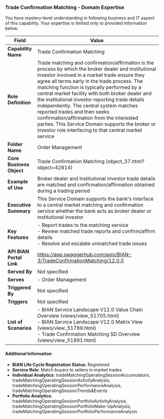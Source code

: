 ### Trade Confirmation Matching - Domain Expertise
You have mastery-level understanding in following business and IT aspect of this capability. Your expertise is limited only to provided information below.



| Field | Value |
|-------|-------|
| **Capability Name** | Trade Confirmation Matching |
| **Role Definition** | Trade matching and confirmation/affirmation is the process by which the broker dealer and institutional investor involved in a market trade ensure they agree all terms early in the trade process. The matching function is typically performed by a central market facility with both broker dealer and the institutional investor reporting trade details independently. The central system matches reported trades and then seeks confirmation/affirmation from the interested parties. This Service Domain supports the broker or investor role interfacing to that central market service |
| **Folder Name** | Order Management |
| **Core Business Object** | Trade Confirmation Matching (object_37.html?object=42814) |
| **Example of Use** | Broker dealer and institutional investor trade details are matched and confirmation/affirmation obtained during a trading period |
| **Executive Summary** | This Service Domain supports the bank's interface to a central market matching and confirmation service whether the bank acts as broker dealer or institutional investor |
| **Key Features** | - Report trades to the matching service<br>- Review matched trade reports and confirm/affirm details<br>- Resolve and escalate unmatched trade issues |
| **API BIAN Portal Link** | https://app.swaggerhub.com/apis/BIAN-3/TradeConfirmationMatching/12.0.0 |
| **Served By** | Not specified |
| **Serves** | - Order Management |
| **Triggered By** | Not specified |
| **Triggers** | Not specified |
| **List of Scenarios** | - BIAN Service Landscape V12.0 Value Chain Overview (views/view_51705.html)<br>- BIAN Service Landscape V12.0 Matrix View (views/view_51789.html)<br>- Trade Confirmation Matching SD Overview (views/view_51891.html) |

#### Additional Information

- **BIAN Life Cycle Registration Status**: Registered
- **Service Role**: Match buyers to sellers in market trades
- **Individual Analytics**: tradeMatchingOperatingSessionAccumulators, tradeMatchingOperatingSessionActivityAnalysis, tradeMatchingOperatingSessionPerformanceAnalysis, tradeMatchingOperatingSessionTrends&Events
- **Portfolio Analytics**: tradeMatchingOperatingSessionPortfolioActivityAnalysis, tradeMatchingOperatingSessionPortfolioMake-UpAnalysis, tradeMatchingOperatingSessionPortfolioPerformanceAnalysis

